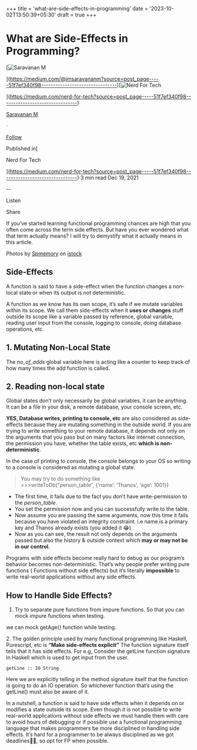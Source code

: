 +++
title = 'what-are-side-effects-in-programming'
date = '2023-10-02T13:50:39+05:30'
draft = true 
+++

What are Side-Effects in Programming?
=====================================

[![Saravanan M](https://miro.medium.com/v2/resize:fill:88:88/1*fSLksJqmsL7E-IcsJXHrkw.jpeg)

](https://medium.com/@imsaravananm?source=post_page-----51f7ef340f98--------------------------------)[![Nerd For Tech](https://miro.medium.com/v2/resize:fill:48:48/1*53-lvCPnPV4sTOmvcITDxw.png)

](https://medium.com/nerd-for-tech?source=post_page-----51f7ef340f98--------------------------------)

[Saravanan M](https://medium.com/@imsaravananm?source=post_page-----51f7ef340f98--------------------------------)

·

[Follow](https://medium.com/m/signin?actionUrl=https%3A%2F%2Fmedium.com%2F_%2Fsubscribe%2Fuser%2F31a87164ab1a&operation=register&redirect=https%3A%2F%2Fmedium.com%2Fnerd-for-tech%2Fwhat-are-side-effects-in-programming-51f7ef340f98&user=Saravanan+M&userId=31a87164ab1a&source=post_page-31a87164ab1a----51f7ef340f98---------------------post_header-----------)

Published in[

Nerd For Tech

](https://medium.com/nerd-for-tech?source=post_page-----51f7ef340f98--------------------------------)·3 min read·Dec 19, 2021

\--

Listen

Share

If you’ve started learning functional programming chances are high that you often come across the term side effects. But have you ever wondered what that term actually means? I will try to demystify what it actually means in this article.

Photos by [Spmemory](https://www.istockphoto.com/portfolio/SPmemory?mediatype=photography) on [istock](https://www.istockphoto.com/)

Side-Effects
------------

A function is said to have a side-effect when the function changes a non-local state or when its output is not deterministic.

A function as we know has its own scope, it’s safe if we mutate variables within its scope. We call them side-effects when it **uses or changes** stuff outside its scope like a variable passed by reference, global variable, reading user input from the console, logging to console, doing database operations, etc.

1\. Mutating Non-Local State
----------------------------

The _no\_of\_adds_ global variable here is acting like a counter to keep track of how many times the add function is called.

2\. Reading non-local state
---------------------------

Global states don’t only necessarily be global variables, it can be anything. It can be a file in your disk, a remote database, your console screen, etc.

**YES, Database writes, printing to console, etc** are also considered as side-effects because they are mutating something in the outside world. If you are trying to write something to your remote database, it depends not only on the arguments that you pass but on many factors like internet connection, the permission you have, whether the table exists, etc **which is non-deterministic**.

In the case of printing to console, the console belongs to your OS so writing to a console is considered as mutating a global state.

> You may try to do something like  
> \>>>writeToDb(“person\_table”, {‘name’: ‘Thanos’, ‘age’: 1001})

*   The first time, it fails due to the fact you don’t have write-permission to the _person\_table_.
*   You set the permission now and you can successfully write to the table.
*   Now assume you are passing the same arguments, now this time it fails because you have violated an integrity constraint. i.e name is a primary key and Thanos already exists (you added it 😂)
*   Now as you can see, the result not only depends on the arguments passed but also the history & outside context which **may or may not be in our control.**

Programs with side effects become really hard to debug as our program’s behavior becomes non-deterministic. That’s why people prefer writing pure functions ( Functions without side effects) but it’s literally **impossible** to write real-world applications without any side effects.

How to Handle Side Effects?
---------------------------

1.  Try to separate pure functions from impure functions. So that you can mock impure functions when testing.

we can mock getAge() function while testing.

2\. The golden principle used by many functional programming like Haskell, Purescript, etc is **“Make side-effects explicit”** The function signature itself tells that it has side effects. For e.g, Consider the getLine function signature in Haskell which is used to get input from the user.

```
getLine :: IO String
```

Here we are explicitly telling in the method signature itself that the function is going to do an IO operation. So whichever function that’s using the getLine() must also be aware of it.

In a nutshell, a function is said to have side effects when it depends on or modifies a state outside its scope. Even though it is not possible to write real-world applications without side effects we must handle them with care to avoid hours of debugging or if possible use a functional programming language that makes programmers be more disciplined in handling side effects. It’s hard for a programmer to be always disciplined as we got deadlines😵‍💫, so opt for FP when possible.

